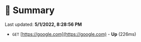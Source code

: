 # 📖 Summary
Last updated: **5/1/2022, 8:28:56 PM**

- `GET` [https://google.com](https://google.com) - **Up** (226ms)
